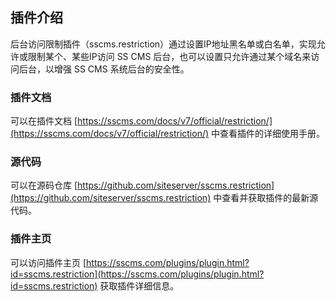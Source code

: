 ## 插件介绍

后台访问限制插件（sscms.restriction）通过设置IP地址黑名单或白名单，实现允许或限制某个、某些IP访问 SS CMS 后台，也可以设置只允许通过某个域名来访问后台，以增强 SS CMS 系统后台的安全性。

### 插件文档

可以在插件文档 [https://sscms.com/docs/v7/official/restriction/](https://sscms.com/docs/v7/official/restriction/) 中查看插件的详细使用手册。

### 源代码
可以在源码仓库 [https://github.com/siteserver/sscms.restriction](https://github.com/siteserver/sscms.restriction) 中查看并获取插件的最新源代码。

### 插件主页
可以访问插件主页 [https://sscms.com/plugins/plugin.html?id=sscms.restriction](https://sscms.com/plugins/plugin.html?id=sscms.restriction) 获取插件详细信息。